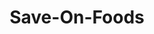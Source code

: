 ---
title: "Save-On-Foods"
url: /vancouver/save-on-foods-east-king-edward-avenue/
shop: supermarket
---